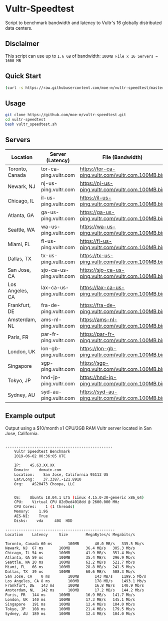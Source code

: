 # Vultr-Speedtest

Script to benchmark bandwidth and latency to Vultr's 16 globally distributed data centers.


## Disclaimer

This script can use up to `1.6 GB` of bandwidth: `100MB File x 16 Servers = 1600 MB`


## Quick Start

```bash
(curl -s https://raw.githubusercontent.com/moe-m/vultr-speedtest/master/vultr_speedtest.sh | bash) 2>&1 | tee vultr_speedtest_$(date +'%Y-%m-%d %H:%M:%S %Z').log
```

## Usage

```bash
git clone https://github.com/moe-m/vultr-speedtest.git
cd vultr-speedtest
bash vultr_speedtest.sh
```

##  Servers


|    Location     |     Server (Latency)     |                   File (Bandwidth)                   |
|-----------------|--------------------------|------------------------------------------------------|
| Toronto, Canada | tor-ca-ping.vultr.com    | https://tor-ca-ping.vultr.com/vultr.com.100MB.bin     |
| Newark, NJ      | nj-us-ping.vultr.com     | https://nj-us-ping.vultr.com/vultr.com.100MB.bin     |
| Chicago, IL     | il-us-ping.vultr.com     | https://il-us-ping.vultr.com/vultr.com.100MB.bin     |
| Atlanta, GA     | ga-us-ping.vultr.com     | https://ga-us-ping.vultr.com/vultr.com.100MB.bin     |
| Seattle, WA     | wa-us-ping.vultr.com     | https://wa-us-ping.vultr.com/vultr.com.100MB.bin     |
| Miami, FL       | fl-us-ping.vultr.com     | https://fl-us-ping.vultr.com/vultr.com.100MB.bin     |
| Dallas, TX      | tx-us-ping.vultr.com     | https://tx-us-ping.vultr.com/vultr.com.100MB.bin     |
| San Jose, CA    | sjo-ca-us-ping.vultr.com | https://sjo-ca-us-ping.vultr.com/vultr.com.100MB.bin |
| Los Angeles, CA | lax-ca-us-ping.vultr.com | https://lax-ca-us-ping.vultr.com/vultr.com.100MB.bin |
| Frankfurt, DE   | fra-de-ping.vultr.com    | https://fra-de-ping.vultr.com/vultr.com.100MB.bin    |
| Amsterdam, NL   | ams-nl-ping.vultr.com    | https://ams-nl-ping.vultr.com/vultr.com.100MB.bin    |
| Paris, FR       | par-fr-ping.vultr.com    | https://par-fr-ping.vultr.com/vultr.com.100MB.bin    |
| London, UK      | lon-gb-ping.vultr.com    | https://lon-gb-ping.vultr.com/vultr.com.100MB.bin    |
| Singapore       | sgp-ping.vultr.com       | https://sgp-ping.vultr.com/vultr.com.100MB.bin       |
| Tokyo, JP       | hnd-jp-ping.vultr.com    | https://hnd-jp-ping.vultr.com/vultr.com.100MB.bin    |
| Sydney, AU      | syd-au-ping.vultr.com    | https://syd-au-ping.vultr.com/vultr.com.100MB.bin    |


## Example output

Output using a $10/month x1 CPU/2GB RAM Vultr server located in San Jose, California.
```bash

------------------------------------------------
    Vultr Speedtest Benchmark
    2019-06-02 00:36:05 UTC

    IP:    45.63.XX.XX
    Domain:    domain.com
    Location:    San Jose, California 95113 US
    Lat/Long:    37.3387,-121.8910
    Org:    AS20473 Choopa, LLC


    OS:    Ubuntu 18.04.1 LTS (Linux 4.15.0-30-generic x86_64)
    CPU:    Virtual CPU 82d9ed4018dd @ 2600.000 MHz
    CPU Cores:    1 (1 threads)
    Memory:    1.9G
    AES-NI:    True
    Disks:    vda     40G  HDD

-------------------------------------------------
Location	Latency 	Size    	MegaBytes/s	Megabits/s

Toronto, Canada	60 ms   	100MB   	40.0 MB/s	335.5 Mb/s
Newark, NJ	67 ms   	100MB   	36.4 MB/s	305.3 Mb/s
Chicago, IL	54 ms   	100MB   	41.9 MB/s	351.4 Mb/s
Atlanta, GA	59 ms   	100MB   	35.4 MB/s	296.9 Mb/s
Seattle, WA	20 ms   	100MB   	62.2 MB/s	521.7 Mb/s
Miami, FL	66 ms   	100MB   	28.8 MB/s	241.5 Mb/s
Dallas, TX	39 ms   	100MB   	60.6 MB/s	508.3 Mb/s
San Jose, CA	0 ms    	100MB   	143 MB/s	1199.5 Mb/s
Los Angeles, CA	8 ms    	100MB   	178 MB/s	1493.1 Mb/s
Frankfurt, DE	143 ms  	100MB   	16.8 MB/s	140.9 Mb/s
Amsterdam, NL	142 ms  	100MB   	17.2 MB/s	144.2 Mb/s
Paris, FR	144 ms  	100MB   	16.9 MB/s	141.7 Mb/s
London, UK	140 ms  	100MB   	17.3 MB/s	145.1 Mb/s
Singapore	191 ms  	100MB   	12.4 MB/s	104.0 Mb/s
Tokyo, JP	108 ms  	100MB   	21.4 MB/s	179.5 Mb/s
Sydney, AU	189 ms  	100MB   	12.4 MB/s	104.0 Mb/s

```

